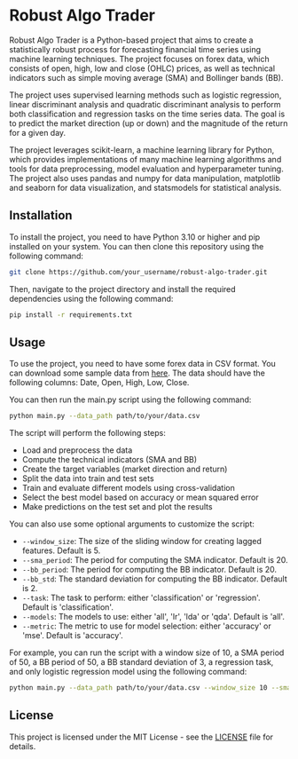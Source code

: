 # Robust Algo Trader

Robust Algo Trader is a Python-based project that aims to create a statistically robust process for forecasting financial time series using machine learning techniques. The project focuses on forex data, which consists of open, high, low and close (OHLC) prices, as well as technical indicators such as simple moving average (SMA) and Bollinger bands (BB).

The project uses supervised learning methods such as logistic regression, linear discriminant analysis and quadratic discriminant analysis to perform both classification and regression tasks on the time series data. The goal is to predict the market direction (up or down) and the magnitude of the return for a given day.

The project leverages scikit-learn, a machine learning library for Python, which provides implementations of many machine learning algorithms and tools for data preprocessing, model evaluation and hyperparameter tuning. The project also uses pandas and numpy for data manipulation, matplotlib and seaborn for data visualization, and statsmodels for statistical analysis.

## Installation

To install the project, you need to have Python 3.10 or higher and pip installed on your system. You can then clone this repository using the following command:

```bash
git clone https://github.com/your_username/robust-algo-trader.git
```

Then, navigate to the project directory and install the required dependencies using the following command:

```bash
pip install -r requirements.txt
```

## Usage

To use the project, you need to have some forex data in CSV format. You can download some sample data from [here](https://www.quantstart.com/articles/Forecasting-Financial-Time-Series-Part-1/). The data should have the following columns: Date, Open, High, Low, Close.

You can then run the main.py script using the following command:

```bash
python main.py --data_path path/to/your/data.csv
```

The script will perform the following steps:

- Load and preprocess the data
- Compute the technical indicators (SMA and BB)
- Create the target variables (market direction and return)
- Split the data into train and test sets
- Train and evaluate different models using cross-validation
- Select the best model based on accuracy or mean squared error
- Make predictions on the test set and plot the results

You can also use some optional arguments to customize the script:

- `--window_size`: The size of the sliding window for creating lagged features. Default is 5.
- `--sma_period`: The period for computing the SMA indicator. Default is 20.
- `--bb_period`: The period for computing the BB indicator. Default is 20.
- `--bb_std`: The standard deviation for computing the BB indicator. Default is 2.
- `--task`: The task to perform: either 'classification' or 'regression'. Default is 'classification'.
- `--models`: The models to use: either 'all', 'lr', 'lda' or 'qda'. Default is 'all'.
- `--metric`: The metric to use for model selection: either 'accuracy' or 'mse'. Default is 'accuracy'.

For example, you can run the script with a window size of 10, a SMA period of 50, a BB period of 50, a BB standard deviation of 3, a regression task, and only logistic regression model using the following command:

```bash
python main.py --data_path path/to/your/data.csv --window_size 10 --sma_period 50 --bb_period 50 --bb_std 3 --task regression --models lr --metric mse
```

## License

This project is licensed under the MIT License - see the [LICENSE](LICENSE) file for details.